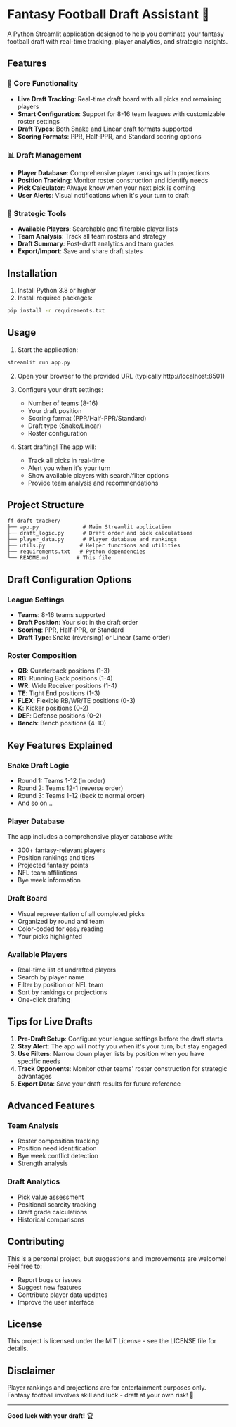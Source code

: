 # Fantasy Football Draft Assistant 🏈

A Python Streamlit application designed to help you dominate your fantasy football draft with real-time tracking, player analytics, and strategic insights.

## Features

### 🚀 Core Functionality
- **Live Draft Tracking**: Real-time draft board with all picks and remaining players
- **Smart Configuration**: Support for 8-16 team leagues with customizable roster settings
- **Draft Types**: Both Snake and Linear draft formats supported
- **Scoring Formats**: PPR, Half-PPR, and Standard scoring options

### 📊 Draft Management
- **Player Database**: Comprehensive player rankings with projections
- **Position Tracking**: Monitor roster construction and identify needs
- **Pick Calculator**: Always know when your next pick is coming
- **User Alerts**: Visual notifications when it's your turn to draft

### 🎯 Strategic Tools
- **Available Players**: Searchable and filterable player lists
- **Team Analysis**: Track all team rosters and strategy
- **Draft Summary**: Post-draft analytics and team grades
- **Export/Import**: Save and share draft states

## Installation

1. Install Python 3.8 or higher
2. Install required packages:
```bash
pip install -r requirements.txt
```

## Usage

1. Start the application:
```bash
streamlit run app.py
```

2. Open your browser to the provided URL (typically http://localhost:8501)

3. Configure your draft settings:
   - Number of teams (8-16)
   - Your draft position
   - Scoring format (PPR/Half-PPR/Standard)
   - Draft type (Snake/Linear)
   - Roster configuration

4. Start drafting! The app will:
   - Track all picks in real-time
   - Alert you when it's your turn
   - Show available players with search/filter options
   - Provide team analysis and recommendations

## Project Structure

```
ff draft tracker/
├── app.py              # Main Streamlit application
├── draft_logic.py      # Draft order and pick calculations
├── player_data.py      # Player database and rankings
├── utils.py           # Helper functions and utilities
├── requirements.txt   # Python dependencies
└── README.md         # This file
```

## Draft Configuration Options

### League Settings
- **Teams**: 8-16 teams supported
- **Draft Position**: Your slot in the draft order
- **Scoring**: PPR, Half-PPR, or Standard
- **Draft Type**: Snake (reversing) or Linear (same order)

### Roster Composition
- **QB**: Quarterback positions (1-3)
- **RB**: Running Back positions (1-4)  
- **WR**: Wide Receiver positions (1-4)
- **TE**: Tight End positions (1-3)
- **FLEX**: Flexible RB/WR/TE positions (0-3)
- **K**: Kicker positions (0-2)
- **DEF**: Defense positions (0-2)
- **Bench**: Bench positions (4-10)

## Key Features Explained

### Snake Draft Logic
- Round 1: Teams 1-12 (in order)
- Round 2: Teams 12-1 (reverse order)
- Round 3: Teams 1-12 (back to normal order)
- And so on...

### Player Database
The app includes a comprehensive player database with:
- 300+ fantasy-relevant players
- Position rankings and tiers
- Projected fantasy points
- NFL team affiliations
- Bye week information

### Draft Board
- Visual representation of all completed picks
- Organized by round and team
- Color-coded for easy reading
- Your picks highlighted

### Available Players
- Real-time list of undrafted players
- Search by player name
- Filter by position or NFL team
- Sort by rankings or projections
- One-click drafting

## Tips for Live Drafts

1. **Pre-Draft Setup**: Configure your league settings before the draft starts
2. **Stay Alert**: The app will notify you when it's your turn, but stay engaged
3. **Use Filters**: Narrow down player lists by position when you have specific needs
4. **Track Opponents**: Monitor other teams' roster construction for strategic advantages
5. **Export Data**: Save your draft results for future reference

## Advanced Features

### Team Analysis
- Roster composition tracking
- Position need identification
- Bye week conflict detection
- Strength analysis

### Draft Analytics
- Pick value assessment
- Positional scarcity tracking
- Draft grade calculations
- Historical comparisons

## Contributing

This is a personal project, but suggestions and improvements are welcome! Feel free to:
- Report bugs or issues
- Suggest new features
- Contribute player data updates
- Improve the user interface

## License

This project is licensed under the MIT License - see the LICENSE file for details.

## Disclaimer

Player rankings and projections are for entertainment purposes only. Fantasy football involves skill and luck - draft at your own risk! 🎲

---

**Good luck with your draft!** 🏆
